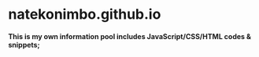 # natekonimbo.github.io

#### This is my own information pool includes JavaScript/CSS/HTML codes & snippets;

